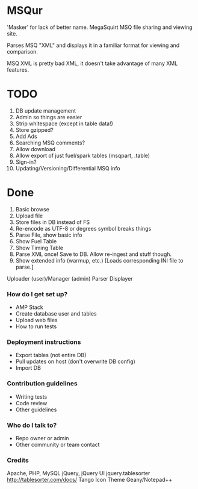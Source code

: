 # MSQur #

'Masker' for lack of better name.
MegaSquirt MSQ file sharing and viewing site.

Parses MSQ "XML" and displays it in a familiar format for viewing and comparison.

MSQ XML is pretty bad XML, it doesn't take advantage of many XML features.

# TODO #
1. DB update management
1. Admin so things are easier
1. Strip whitespace (except in table data!)
1. Store gzipped?
1. Add Ads
1. Searching MSQ comments?
1. Allow download
1. Allow export of just fuel/spark tables (msqpart, .table)
1. Sign-in?
1. Updating/Versioning/Differential MSQ info

# Done #
1. Basic browse
1. Upload file
1. Store files in DB instead of FS
1. Re-encode as UTF-8 or degrees symbol breaks things
1. Parse File, show basic info
1. Show Fuel Table
1. Show Timing Table
1. Parse XML once! Save to DB. Allow re-ingest and stuff though.
1. Show extended info (warmup, etc.) [Loads corresponding INI file to parse.]

Uploader (user)/Manager (admin)
Parser
Displayer

### How do I get set up? ###

* AMP Stack
* Create database user and tables
* Upload web files
* How to run tests

### Deployment instructions ###
* Export tables (not entire DB)
* Pull updates on host (don't overwrite DB config)
* Import DB

### Contribution guidelines ###

* Writing tests
* Code review
* Other guidelines

### Who do I talk to? ###

* Repo owner or admin
* Other community or team contact

### Credits ###
Apache, PHP, MySQL
jQuery, jQuery UI
jquery.tablesorter http://tablesorter.com/docs/
Tango Icon Theme
Geany/Notepad++
